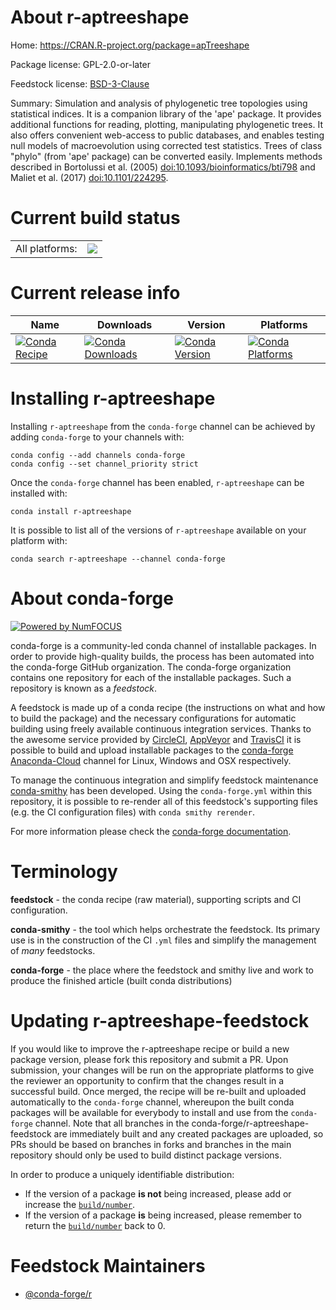 About r-aptreeshape
===================

Home: https://CRAN.R-project.org/package=apTreeshape

Package license: GPL-2.0-or-later

Feedstock license: [BSD-3-Clause](https://github.com/conda-forge/r-aptreeshape-feedstock/blob/master/LICENSE.txt)

Summary: Simulation and analysis of phylogenetic tree topologies using statistical indices. It is a companion library of the 'ape' package. It provides additional functions for reading, plotting, manipulating phylogenetic trees. It also offers convenient web-access to public databases, and enables testing null models of macroevolution using corrected test statistics.  Trees of class "phylo" (from 'ape' package) can be converted easily. Implements methods described in Bortolussi et al. (2005) <doi:10.1093/bioinformatics/bti798> and Maliet et al. (2017)  <doi:10.1101/224295>.

Current build status
====================


<table><tr><td>All platforms:</td>
    <td>
      <a href="https://dev.azure.com/conda-forge/feedstock-builds/_build/latest?definitionId=7500&branchName=master">
        <img src="https://dev.azure.com/conda-forge/feedstock-builds/_apis/build/status/r-aptreeshape-feedstock?branchName=master">
      </a>
    </td>
  </tr>
</table>

Current release info
====================

| Name | Downloads | Version | Platforms |
| --- | --- | --- | --- |
| [![Conda Recipe](https://img.shields.io/badge/recipe-r--aptreeshape-green.svg)](https://anaconda.org/conda-forge/r-aptreeshape) | [![Conda Downloads](https://img.shields.io/conda/dn/conda-forge/r-aptreeshape.svg)](https://anaconda.org/conda-forge/r-aptreeshape) | [![Conda Version](https://img.shields.io/conda/vn/conda-forge/r-aptreeshape.svg)](https://anaconda.org/conda-forge/r-aptreeshape) | [![Conda Platforms](https://img.shields.io/conda/pn/conda-forge/r-aptreeshape.svg)](https://anaconda.org/conda-forge/r-aptreeshape) |

Installing r-aptreeshape
========================

Installing `r-aptreeshape` from the `conda-forge` channel can be achieved by adding `conda-forge` to your channels with:

```
conda config --add channels conda-forge
conda config --set channel_priority strict
```

Once the `conda-forge` channel has been enabled, `r-aptreeshape` can be installed with:

```
conda install r-aptreeshape
```

It is possible to list all of the versions of `r-aptreeshape` available on your platform with:

```
conda search r-aptreeshape --channel conda-forge
```


About conda-forge
=================

[![Powered by NumFOCUS](https://img.shields.io/badge/powered%20by-NumFOCUS-orange.svg?style=flat&colorA=E1523D&colorB=007D8A)](http://numfocus.org)

conda-forge is a community-led conda channel of installable packages.
In order to provide high-quality builds, the process has been automated into the
conda-forge GitHub organization. The conda-forge organization contains one repository
for each of the installable packages. Such a repository is known as a *feedstock*.

A feedstock is made up of a conda recipe (the instructions on what and how to build
the package) and the necessary configurations for automatic building using freely
available continuous integration services. Thanks to the awesome service provided by
[CircleCI](https://circleci.com/), [AppVeyor](https://www.appveyor.com/)
and [TravisCI](https://travis-ci.com/) it is possible to build and upload installable
packages to the [conda-forge](https://anaconda.org/conda-forge)
[Anaconda-Cloud](https://anaconda.org/) channel for Linux, Windows and OSX respectively.

To manage the continuous integration and simplify feedstock maintenance
[conda-smithy](https://github.com/conda-forge/conda-smithy) has been developed.
Using the ``conda-forge.yml`` within this repository, it is possible to re-render all of
this feedstock's supporting files (e.g. the CI configuration files) with ``conda smithy rerender``.

For more information please check the [conda-forge documentation](https://conda-forge.org/docs/).

Terminology
===========

**feedstock** - the conda recipe (raw material), supporting scripts and CI configuration.

**conda-smithy** - the tool which helps orchestrate the feedstock.
                   Its primary use is in the construction of the CI ``.yml`` files
                   and simplify the management of *many* feedstocks.

**conda-forge** - the place where the feedstock and smithy live and work to
                  produce the finished article (built conda distributions)


Updating r-aptreeshape-feedstock
================================

If you would like to improve the r-aptreeshape recipe or build a new
package version, please fork this repository and submit a PR. Upon submission,
your changes will be run on the appropriate platforms to give the reviewer an
opportunity to confirm that the changes result in a successful build. Once
merged, the recipe will be re-built and uploaded automatically to the
`conda-forge` channel, whereupon the built conda packages will be available for
everybody to install and use from the `conda-forge` channel.
Note that all branches in the conda-forge/r-aptreeshape-feedstock are
immediately built and any created packages are uploaded, so PRs should be based
on branches in forks and branches in the main repository should only be used to
build distinct package versions.

In order to produce a uniquely identifiable distribution:
 * If the version of a package **is not** being increased, please add or increase
   the [``build/number``](https://docs.conda.io/projects/conda-build/en/latest/resources/define-metadata.html#build-number-and-string).
 * If the version of a package **is** being increased, please remember to return
   the [``build/number``](https://docs.conda.io/projects/conda-build/en/latest/resources/define-metadata.html#build-number-and-string)
   back to 0.

Feedstock Maintainers
=====================

* [@conda-forge/r](https://github.com/conda-forge/r/)


